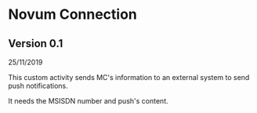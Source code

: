 Novum Connection
============

## Version 0.1
25/11/2019

This custom activity sends MC's information to an external system to send push notifications.

It needs the MSISDN number and push's content.